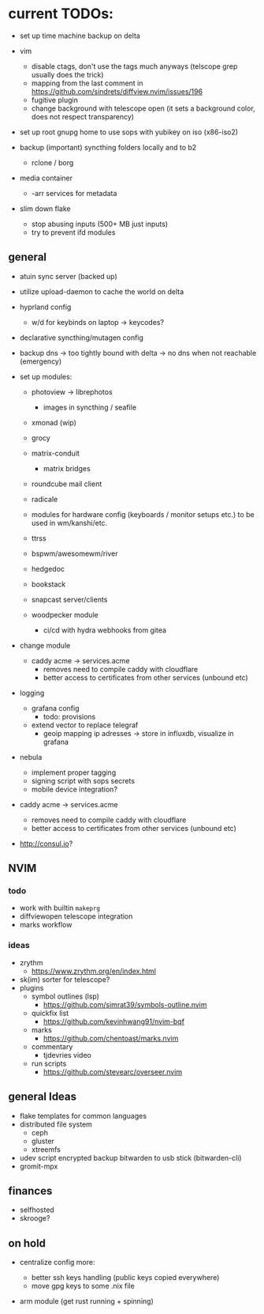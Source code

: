 # current TODOs:

- set up time machine backup on delta

- vim
    - disable ctags, don't use the tags much anyways (telscope grep usually does the trick)
    - mapping from the last comment in https://github.com/sindrets/diffview.nvim/issues/196 
    - fugitive plugin
    - change background with telescope open (it sets a background color, does not respect transparency)

- set up root gnupg home to use sops with yubikey on iso (x86-iso2)

- backup (important) syncthing folders locally and to b2
    - rclone / borg

- media container
    - -arr services for metadata

- slim down flake
    - stop abusing inputs (500+ MB just inputs)
    - try to prevent ifd modules

## general

- atuin sync server (backed up)
- utilize upload-daemon to cache the world on delta

- hyprland config
    - w/d for keybinds on laptop -> keycodes?

- declarative syncthing/mutagen config
- backup dns -> too tightly bound with delta -> no dns when not reachable (emergency)

- set up modules:
    - photoview -> librephotos
        - images in syncthing / seafile

    - xmonad (wip)
    - grocy

    - matrix-conduit
        - matrix bridges

    - roundcube mail client
    - radicale

    - modules for hardware config (keyboards / monitor setups etc.) to be used in wm/kanshi/etc.

    - ttrss

    - bspwm/awesomewm/river
    - hedgedoc
    - bookstack
    - snapcast server/clients

    - woodpecker module
        - ci/cd with hydra webhooks from gitea


- change module
    - caddy acme -> services.acme
        - removes need to compile caddy with cloudflare
        - better access to certificates from other services (unbound etc)

- logging
    - grafana config
        - todo: provisions
    - extend vector to replace telegraf
        - geoip mapping ip adresses -> store in influxdb, visualize in grafana

- nebula
    - implement proper tagging
    - signing script with sops secrets
    - mobile device integration?

- caddy acme -> services.acme
    - removes need to compile caddy with cloudflare
    - better access to certificates from other services (unbound etc)

- http://consul.io?

## NVIM

### todo

- work with builtin `makeprg`
- diffviewopen telescope integration
- marks workflow

### ideas

- zrythm
    - https://www.zrythm.org/en/index.html
- sk(im) sorter for telescope?
- plugins
    - symbol outlines (lsp)
        - https://github.com/simrat39/symbols-outline.nvim
    - quickfix list
        - https://github.com/kevinhwang91/nvim-bqf
    - marks
        - https://github.com/chentoast/marks.nvim
    - commentary
        - tjdevries video
    - run scripts
        - https://github.com/stevearc/overseer.nvim

## general Ideas

- flake templates for common languages
- distributed file system
    - ceph
    - gluster
    - xtreemfs
- udev script encrypted backup bitwarden to usb stick (bitwarden-cli)
- gromit-mpx

## finances

- selfhosted
- skrooge?

## on hold

- centralize config more:
    - better ssh keys handling (public keys copied everywhere)
    - move gpg keys to some .nix file

- arm module (get rust running + spinning)
